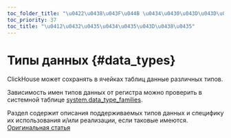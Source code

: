 ```yaml
---
toc_folder_title: "\u0422\u0438\u043F\u044B \u0434\u0430\u043D\u043D\u044B\u0445"
toc_priority: 37
toc_title: "\u0412\u0432\u0435\u0434\u0435\u043D\u0438\u0435"
---
```


# Типы данных {#data_types}

ClickHouse может сохранять в ячейках таблиц данные различных типов.

Зависимость имен типов данных от регистра можно проверить в системной таблице [system.data_type_families](../operations/system-tables.md#system_tables-data_type_families).

Раздел содержит описания поддерживаемых типов данных и специфику их использования и/или реализации, если таковые имеются.
[Оригинальная статья](https://clickhouse.tech/docs/ru/data_types/) <!--hide-->

